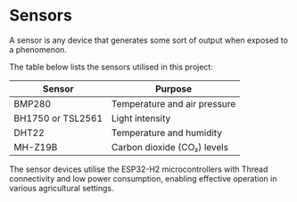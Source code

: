 # Sensors

A sensor is any device that generates some sort of output when exposed to a phenomenon. 

The table below lists the sensors utilised in this project:

| **Sensor**        | **Purpose**                  |
|-------------------|------------------------------|
| BMP280            | Temperature and air pressure |
| BH1750 or TSL2561 | Light intensity              |
| DHT22             | Temperature and humidity     |
| MH-Z19B           | Carbon dioxide (CO₂) levels  |

The sensor devices utilise the ESP32-H2 microcontrollers with Thread connectivity and low power consumption, enabling
effective operation in various agricultural settings.
